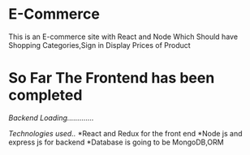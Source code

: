 # E-Commerce
This is an E-commerce site with React and Node Which Should have Shopping Categories,Sign in Display Prices of Product
 <h1> So Far The Frontend has been completed </h1>
 <i> Backend Loading.............</i>

<em>Technologies used..</em>
*React and Redux for the front end
*Node js and express js for backend
*Database is going to be MongoDB,ORM
